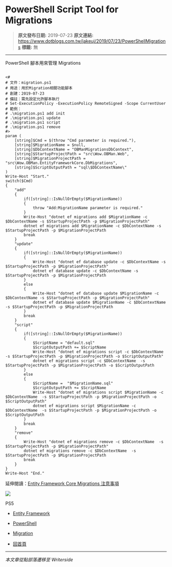 # PowerShell Script Tool for Migrations

> **原文發布日期:** 2019-07-23
> **原文連結:** https://www.dotblogs.com.tw/jakeuj/2019/07/23/PowerShellMigrations
> **標籤:** 無

---

PowerShell 腳本用來管理 Migrations

```

<#
# 文件：migration.ps1
# 用途：用於Migration相關功能腳本
# 創建：2019-07-23
# 備註：需先設定允許腳本執行
# Set-ExecutionPolicy -ExecutionPolicy RemoteSigned -Scope CurrentUser
# 範例：
# .\migration.ps1 add init
# .\migration.ps1 update
# .\migration.ps1 script
# .\migration.ps1 remove
#>
param (
    [string]$Cmd = $(throw "Cmd parameter is required."),
    [string]$MigrationName = $null,
    [string]$DbContextName = "OBManMigrationsDbContext",
    [string]$StartupProjectPath = "src\Wow.OBMan.Web",
    [string]$MigrationProjectPath = "src\Wow.OBMan.EntityFrameworkCore.DbMigrations",
    [string]$ScriptOutputPath = "sql\$DbContextName\"
)
Write-Host "Start."
switch($Cmd)
{
    "add"
    {
        if([string]::IsNullOrEmpty($MigrationName))
        {
            throw "Add:MigrationName parameter is required."
        }
        Write-Host "dotnet ef migrations add $MigrationName -c $DbContextName -s $StartupProjectPath -p $MigrationProjectPath"
        dotnet ef migrations add $MigrationName -c $DbContextName -s $StartupProjectPath -p $MigrationProjectPath
        break
    }
    "update"
    {
        if([string]::IsNullOrEmpty($MigrationName))
        {
            Write-Host "dotnet ef database update -c $DbContextName -s $StartupProjectPath -p $MigrationProjectPath"
            dotnet ef database update -c $DbContextName -s $StartupProjectPath -p $MigrationProjectPath
        }
        else
        {
            Write-Host "dotnet ef database update $MigrationName -c $DbContextName -s $StartupProjectPath -p $MigrationProjectPath"
            dotnet ef database update $MigrationName -c $DbContextName -s $StartupProjectPath -p $MigrationProjectPath
        }
        break
    }
    "script"
    {
        if([string]::IsNullOrEmpty($MigrationName))
        {
            $ScriptName = "default.sql"
            $ScriptOutputPath += $ScriptName
            Write-Host "dotnet ef migrations script -c $DbContextName  -s $StartupProjectPath -p $MigrationProjectPath -o $ScriptOutputPath"
            dotnet ef migrations script -c $DbContextName  -s $StartupProjectPath -p $MigrationProjectPath -o $ScriptOutputPath
        }
        else
        {
            $ScriptName =  "$MigrationName.sql"
            $ScriptOutputPath += $ScriptName
            Write-Host "dotnet ef migrations script $MigrationName -c $DbContextName  -s $StartupProjectPath -p $MigrationProjectPath -o $ScriptOutputPath"
            dotnet ef migrations script $MigrationName -c $DbContextName  -s $StartupProjectPath -p $MigrationProjectPath -o $ScriptOutputPath
        }
        break
    }
    "remove"
    {
        Write-Host "dotnet ef migrations remove -c $DbContextName  -s $StartupProjectPath -p $MigrationProjectPath"
        dotnet ef migrations remove -c $DbContextName  -s $StartupProjectPath -p $MigrationProjectPath
        break
    }
}
Write-Host "End."
```

延伸閱讀：[Entity Framework Core Migrations 注意事項](https://dotblogs.com.tw/jakeuj/2019/07/23/efcoremigrations)

![](https://card.psnprofiles.com/1/jakeuj.png)

PS5

* [Entity Framework](/jakeuj/Tags?qq=Entity%20Framework)
* [PowerShell](/jakeuj/Tags?qq=PowerShell)
* [Migration](/jakeuj/Tags?qq=Migration)

* [回首頁](/jakeuj)

---

*本文章從點部落遷移至 Writerside*
